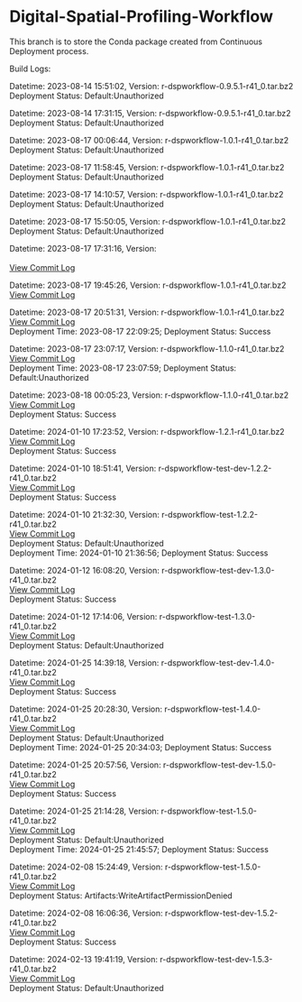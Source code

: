# Digital-Spatial-Profiling-Workflow

This branch is to store the Conda package created from Continuous Deployment process.

Build Logs:

Datetime: 2023-08-14 15:51:02, Version:  r-dspworkflow-0.9.5.1-r41_0.tar.bz2
<br>Deployment Status: Default:Unauthorized

Datetime: 2023-08-14 17:31:15, Version:  r-dspworkflow-0.9.5.1-r41_0.tar.bz2
<br>Deployment Status: Default:Unauthorized

Datetime: 2023-08-17 00:06:44, Version:  r-dspworkflow-1.0.1-r41_0.tar.bz2
<br>Deployment Status: Default:Unauthorized

Datetime: 2023-08-17 11:58:45, Version:  r-dspworkflow-1.0.1-r41_0.tar.bz2
<br>Deployment Status: Default:Unauthorized

Datetime: 2023-08-17 14:10:57, Version:  r-dspworkflow-1.0.1-r41_0.tar.bz2
<br>Deployment Status: Default:Unauthorized

Datetime: 2023-08-17 15:50:05, Version:  r-dspworkflow-1.0.1-r41_0.tar.bz2
<br>Deployment Status: Default:Unauthorized

Datetime: 2023-08-17 17:31:16, Version:  
<br>[View Commit Log](Commit_Log_.log)

Datetime: 2023-08-17 19:45:26, Version:  r-dspworkflow-1.0.1-r41_0.tar.bz2
<br>[View Commit Log](Commit_Log_r-dspworkflow-1.0.1-r41_0.log)

Datetime: 2023-08-17 20:51:31, Version:  r-dspworkflow-1.0.1-r41_0.tar.bz2
<br>[View Commit Log](Commit_Log_r-dspworkflow-1.0.1-r41_0.log)
<br>Deployment Time: 2023-08-17 22:09:25; Deployment Status: Success

Datetime: 2023-08-17 23:07:17, Version:  r-dspworkflow-1.1.0-r41_0.tar.bz2
<br>[View Commit Log](Commit_Log_r-dspworkflow-1.1.0-r41_0.log)
<br>Deployment Time: 2023-08-17 23:07:59; Deployment Status: Default:Unauthorized

Datetime: 2023-08-18 00:05:23, Version:  r-dspworkflow-1.1.0-r41_0.tar.bz2
<br>[View Commit Log](Commit_Log_r-dspworkflow-1.1.0-r41_0.log)
<br>Deployment Status: Success

Datetime: 2024-01-10 17:23:52, Version:  r-dspworkflow-1.2.1-r41_0.tar.bz2
<br>[View Commit Log](Commit_Log_r-dspworkflow-1.2.1-r41_0.log)
<br>Deployment Status: Success

Datetime: 2024-01-10 18:51:41, Version:  r-dspworkflow-test-dev-1.2.2-r41_0.tar.bz2
<br>[View Commit Log](Commit_Log_r-dspworkflow-test-dev-1.2.2-r41_0.log)
<br>Deployment Status: Success

Datetime: 2024-01-10 21:32:30, Version:  r-dspworkflow-test-1.2.2-r41_0.tar.bz2
<br>[View Commit Log](Commit_Log_r-dspworkflow-test-1.2.2-r41_0.log)
<br>Deployment Status: Default:Unauthorized
<br>Deployment Time: 2024-01-10 21:36:56; Deployment Status: Success

Datetime: 2024-01-12 16:08:20, Version:  r-dspworkflow-test-dev-1.3.0-r41_0.tar.bz2
<br>[View Commit Log](Commit_Log_r-dspworkflow-test-dev-1.3.0-r41_0.log)
<br>Deployment Status: Success

Datetime: 2024-01-12 17:14:06, Version:  r-dspworkflow-test-1.3.0-r41_0.tar.bz2
<br>[View Commit Log](Commit_Log_r-dspworkflow-test-1.3.0-r41_0.log)
<br>Deployment Status: Default:Unauthorized

Datetime: 2024-01-25 14:39:18, Version:  r-dspworkflow-test-dev-1.4.0-r41_0.tar.bz2
<br>[View Commit Log](Commit_Log_r-dspworkflow-test-dev-1.4.0-r41_0.log)
<br>Deployment Status: Success

Datetime: 2024-01-25 20:28:30, Version:  r-dspworkflow-test-1.4.0-r41_0.tar.bz2
<br>[View Commit Log](Commit_Log_r-dspworkflow-test-1.4.0-r41_0.log)
<br>Deployment Status: Default:Unauthorized
<br>Deployment Time: 2024-01-25 20:34:03; Deployment Status: Success

Datetime: 2024-01-25 20:57:56, Version:  r-dspworkflow-test-dev-1.5.0-r41_0.tar.bz2
<br>[View Commit Log](Commit_Log_r-dspworkflow-test-dev-1.5.0-r41_0.log)
<br>Deployment Status: Success

Datetime: 2024-01-25 21:14:28, Version:  r-dspworkflow-test-1.5.0-r41_0.tar.bz2
<br>[View Commit Log](Commit_Log_r-dspworkflow-test-1.5.0-r41_0.log)
<br>Deployment Status: Default:Unauthorized
<br>Deployment Time: 2024-01-25 21:45:57; Deployment Status: Success

Datetime: 2024-02-08 15:24:49, Version:  r-dspworkflow-test-1.5.0-r41_0.tar.bz2
<br>[View Commit Log](Commit_Log_r-dspworkflow-test-1.5.0-r41_0.log)
<br>Deployment Status: Artifacts:WriteArtifactPermissionDenied

Datetime: 2024-02-08 16:06:36, Version:  r-dspworkflow-test-dev-1.5.2-r41_0.tar.bz2
<br>[View Commit Log](Commit_Log_r-dspworkflow-test-dev-1.5.2-r41_0.log)
<br>Deployment Status: Success

Datetime: 2024-02-13 19:41:19, Version:  r-dspworkflow-test-dev-1.5.3-r41_0.tar.bz2
<br>[View Commit Log](Commit_Log_r-dspworkflow-test-dev-1.5.3-r41_0.log)
<br>Deployment Status: Default:Unauthorized
